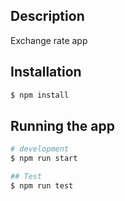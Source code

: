 ## Description
Exchange rate app

## Installation

```bash
$ npm install
```

## Running the app

```bash
# development
$ npm run start

## Test
$ npm run test

```
